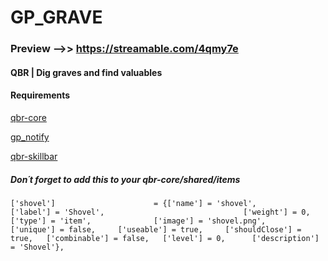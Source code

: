 # GP_GRAVE
### Preview -->> https://streamable.com/4qmy7e
#### QBR | Dig graves and find valuables

#### Requirements
[qbr-core](https://github.com/qbcore-redm-framework/qbr-core)

[gp_notify](https://github.com/GoldenPigHub/gp_notify)

[qbr-skillbar](https://github.com/GoldenPigHub/qbr-skillbar)

##### Don´t forget to add this to your qbr-core/shared/items
	['shovel'] 				    	= {['name'] = 'shovel', 				    ['label'] = 'Shovel',						        ['weight'] = 0,			['type'] = 'item', 				['image'] = 'shovel.png',			        ['unique'] = false,		['useable'] = true,		['shouldClose'] = true,	  ['combinable'] = false,	['level'] = 0,		['description'] = 'Shovel'},
